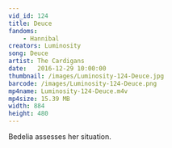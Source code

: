 ```yaml
---
vid_id: 124
title: Deuce
fandoms:
    - Hannibal
creators: Luminosity
song: Deuce
artist: The Cardigans
date:   2016-12-29 10:00:00
thumbnail: /images/Luminosity-124-Deuce.jpg
barcode: /images/Luminosity-124-Deuce.png
mp4name: Luminosity-124-Deuce.m4v
mp4size: 15.39 MB
width: 884
height: 480
---
```


Bedelia assesses her situation.
